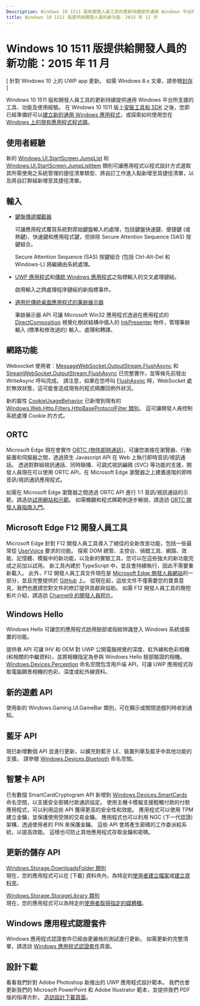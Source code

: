 ```yaml
---
Description: Windows 10 1511 版和開發人員工具的更新持續提供通用 Windows 平台所支援的工具、功能及使用經驗。
title: Windows 10 1511 版提供給開發人員的新功能：2015 年 11 月
---
```


# Windows 10 1511 版提供給開發人員的新功能：2015 年 11 月

\[ 針對 Windows 10 上的 UWP app 更新。 如需 Windows 8.x 文章，請參閱[封存](http://go.microsoft.com/fwlink/p/?linkid=619132) \]

Windows 10 1511 版和開發人員工具的更新持續提供通用 Windows 平台所支援的工具、功能及使用經驗。 在 Windows 10 1511 版上[安裝工具和 SDK](https://dev.windows.com/downloads) 之後，您即已經準備好可以[建立新的通用 Windows 應用程式](https://msdn.microsoft.com/library/windows/apps/bg124288)，或探索如何使用您在[ Windows 上的現有應用程式程式碼](https://msdn.microsoft.com/library/windows/apps/mt238321)。

## 使用者經驗

新的 <a href="https://msdn.microsoft.com/library/windows/apps/windows.ui.startscreen.aspx">Windows.UI.StartScreen.JumpList</a> 和 <a href="https://msdn.microsoft.com/library/windows/apps/windows.ui.startscreen.aspx">Windows.UI.StartScreen.JumpListItem</a> 類別可讓應用程式以程式設計方式選取其所需使用之系統管理的捷徑清單類型、將自訂工作進入點新增至其捷徑清單，以及將自訂群組新增至其捷徑清單。

## 輸入
                                        
* <a href="https://msdn.microsoft.com/library/windows/apps/windows.ui.input.keyboarddeliveryinterceptor.aspx">鍵盤傳遞攔截器</a>
                                        
    可讓應用程式覆寫系統對原始鍵盤輸入的處理，包括鍵盤快速鍵、便捷鍵 (或熱鍵)、快速鍵和應用程式鍵，但排除 Secure Attention Sequence (SAS) 按鍵組合。

    Secure Attention Sequence (SAS) 按鍵組合 (包括 Ctrl-Alt-Del 和 Windows-L) 將繼續由系統處理。
                                        
* <a href="https://msdn.microsoft.com/library/windows/apps/windows.ui.core.corewindow.aspx">UWP 應用程式</a>和<a href="https://msdn.microsoft.com/library/windows/desktop/hh454903(v=vs.85).aspx">傳統 Windows 應用程式</a>之指標輸入的交叉處理鏈結。
                                        
    啟用輸入之跨處理程序鏈結的新指標事件。    
                                        
* <a href="https://msdn.microsoft.com/library/windows/desktop/mt622165(v=vs.85).aspx">適用於傳統桌面應用程式的筆跡展示器</a>
                                        
    筆跡展示器 API 可讓 Microsoft Win32 應用程式透過在應用程式的 <a href="https://msdn.microsoft.com/library/windows/desktop/hh437371(v=vs.85).aspx">DirectComposition</a> 視覺化樹狀結構中插入的 <a href="https://msdn.microsoft.com/library/windows/desktop/windows.ui.input.inking.inkpresenter.aspx">InkPresenter</a> 物件，管理筆跡輸入 (標準和修改過的) 輸入、處理和轉譯。    
                                    
## 網路功能
                                                                        
Websocket 使用者︰<a href="https://msdn.microsoft.com/library/windows/apps/windows.storage.streams.datawriter.flushasync.aspx">MessageWebSocket.OutputStream.FlushAsync</a> 和 <a href="https://msdn.microsoft.com/library/windows/apps/windows.storage.streams.datawriter.flushasync.aspx">StreamWebSocket.OutputStream.FlushAsync</a> 已完整實作，並等候先前發出 WriteAsync 呼叫完成。 請注意，如果在您呼叫 <a href="https://msdn.microsoft.com/library/windows/apps/windows.storage.streams.datawriter.flushasync.aspx">FlushAsync</a> 時，WebSocket 處於無效狀態，這可能會造成現有的程式碼擲回例外狀況。    

新的屬性 <a href="https://msdn.microsoft.com/library/windows/apps/windows.web.http.filters.httpbaseprotocolfilter.aspx">CookieUsageBehavior</a> 已新增到現有的 <a href="https://msdn.microsoft.com/library/windows/apps/windows.web.http.filters.httpbaseprotocolfilter.aspx">Windows.Web.Http.Filters.HttpBaseProtocolFilter 類別</a>。 這可讓開發人員控制系統處理 Cookie 的方式。    
                                    
## ORTC
                                    
Microsoft Edge 現在會實作 <a href="https://msdn.microsoft.com/library/mt433097(v=vs.85).aspx">ORTC (物件即時通訊)</a>，可讓您直接在瀏覽器、行動裝置和伺服器之間，透過原生 Javascript API 在 Web 上執行即時音訊/視訊通話。 透過對群組視訊通話、同時聯播、可調式視訊編碼 (SVC) 等功能的支援，開發人員現在可以使用 ORTC API，在 Microsoft Edge 瀏覽器之上建置進階的即時音訊/視訊通訊應用程式。    

如需在 Microsoft Edge 瀏覽器之間透過 ORTC API 進行 1:1 音訊/視訊通話的示範，請造訪<a href="/microsoft-edge/testdrive/demos/ortcdemo/">試用網站和示範</a>。 如需概觀和程式碼範例逐步解說，請造訪 <a href="https://msdn.microsoft.com/library/mt588497(v=vs.85).aspx">ORTC 開發人員指南入門</a>。
                                        
## Microsoft Edge F12 開發人員工具
                                                                        
Microsoft Edge 針對 F12 開發人員工具導入了絕佳的全新改良功能，包括一些最常從 <a href="https://wpdev.uservoice.com/forums/257854-microsoft-edge-developer">UserVoice</a> 要求的功能。 探索 DOM 總管、主控台、偵錯工具、網路、效能、記憶體、模擬中的新功能，以及新的實驗工具，您可以在這些強大的新功能完成之前加以試用。 新工具內建於 TypeScript 中，並且會持續執行，因此不需要重新載入。 此外，F12 開發人員工具文件現在是 <a href="http://dev.modern.ie/">Microsoft Edge 開發人員網站</a>的一部分，並且完整提供於 <a href="https://github.com/MicrosoftEdge/MicrosoftEdge-Documentation">GitHub</a> 上。 從現在起，這些文件不僅需要您的寶貴意見，我們也邀請您對文件的修訂提供貢獻與協助。 如需 F12 開發人員工具的簡短影片介紹，請造訪 <a href="https://channel9.msdn.com/Blogs/One-Dev-Minute/Microsoft-Edge-F12-tools">Channel9 的開發人員短片</a>。    
                                    
## Windows Hello
                                    
Windows Hello 可讓您的應用程式啟用臉部或指紋辨識登入 Windows 系統或裝置的功能。

提供者 API 可讓 IHV 和 OEM 對 UWP 公開電腦視覺的深度、紅外線和色彩相機 (和相關的中繼資料)，並將相機指定為參與 Windows Hello 臉部驗證的相機。 <a href="http://go.microsoft.com/fwlink/?LinkId=691697">Windows.Devices.Perception</a> 命名空間包含用戶端 API，可讓 UWP 應用程式存取電腦願景相機的色彩、深度或紅外線資料。
                                    
## 新的遊戲 API

使用新的 Windows.Gaming.UI.GameBar 類別，可在顯示或關閉遊戲列時收到通知。    
                            
                                    
## 藍牙 API
                                    
現已新增數個 API 並進行更新，以擴充對藍牙 LE、裝置列舉及藍牙中其他功能的支援。 請參閱 <a href="https://msdn.microsoft.com/library/windows/apps/windows.devices.bluetooth.aspx">Windows.Devices.Bluetooth</a> 命名空間。    
                                   
## 智慧卡 API ## 

已有數個 SmartCardCryptogram API 新增到 <a href="https://msdn.microsoft.com/library/windows/apps/windows.devices.smartcards.aspx">Windows.Devices.SmartCards</a> 命名空間，以支援安全密碼付款通訊協定。 使用主機卡模擬支援輕觸付款的付款應用程式，可以利用這些 API 獲得更高的安全性和效能。 應用程式可以使用 TPM 建立金鑰，並保護使用受限的交易金鑰。 應用程式也可以利用 NGC (下一代認證) 架構，透過使用者的 PIN 來保護金鑰。 這些 API 會將產生密碼的工作委派給系統，以提高效能。 這樣也可防止其他應用程式存取金鑰和密碼。    
                                    
## 更新的儲存 API ## 
    
<a href="https://msdn.microsoft.com/library/windows/apps/windows.storage.downloadsfolder.aspx">Windows.Storage.DownloadsFolder 類別</a><br />
現在，您的應用程式可以在 [下載] 資料夾內，為特定的<a href="https://msdn.microsoft.com/library/windows/apps/windows.system.user.aspx">使用者</a><a href="https://msdn.microsoft.com/library/windows/apps/windows.storage.downloadsfolder.createfileforuserasync.aspx">建立檔案</a>或<a href="https://msdn.microsoft.com/library/windows/apps/windows.storage.downloadsfolder.createfolderforuserasync.aspx">建立資料夾</a>。
                                            
<a href="https://msdn.microsoft.com/library/windows/apps/windows.storage.storagelibrary.aspx">Windows.Storage.StorageLibrary 類別</a><br />
現在，您的應用程式可以為特定的<a href="https://msdn.microsoft.com/library/windows/apps/windows.system.user.aspx">使用者</a><a href="https://msdn.microsoft.com/library/windows/apps/windows.storage.storagelibrary.getlibraryforuserasync.aspx">取得指定的媒體櫃</a>。
                                    
## Windows 應用程式認證套件 ## 
                                    
Windows 應用程式認證套件已經由更嚴格的測試進行更新。 如需更新的完整清單，請造訪 <a href="/develop/app-certification-kit">Windows 應用程式認證套件</a>頁面。    
                                    
## 設計下載 ## 

看看我們針對 Adobe Photoshop 新推出的 UWP 應用程式設計範本。 我們也會更新我們的 Microsoft PowerPoint 和 Adobe Illustrator 範本，並提供我們 PDF 版的指導方針。 <a href="/design/assets">造訪設計下載頁面</a>。    




<!--HONumber=Mar16_HO5-->



